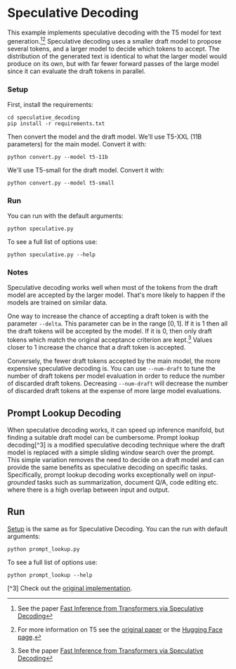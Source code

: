 # Speculative Decoding

This example implements speculative decoding with the T5 model for text
generation.[^1][^2] Speculative decoding uses a smaller draft model to propose
several tokens, and a larger model to decide which tokens to accept. The
distribution of the generated text is identical to what the larger model would
produce on its own, but with far fewer forward passes of the large model since
it can evaluate the draft tokens in parallel.

### Setup

First, install the requirements:

```
cd speculative_decoding
pip install -r requirements.txt
```

Then convert the model and the draft model. We'll use T5-XXL (11B parameters)
for the main model. Convert it with:

```
python convert.py --model t5-11b
```

We'll use T5-small for the draft model. Convert it with:

```
python convert.py --model t5-small
```

### Run

You can run with the default arguments:

```
python speculative.py
```

To see a full list of options use:
```
python speculative.py --help
```

### Notes

Speculative decoding works well when most of the tokens from the draft model
are accepted by the larger model. That's more likely to happen if the models
are trained on similar data.

One way to increase the chance of accepting a draft token is with the parameter
`--delta`. This parameter can be in the range $[0, 1]$. If it is $1$ then all
the draft tokens will be accepted by the model. If it is $0$, then only draft
tokens which match the original acceptance criterion are kept.[^1] Values
closer to $1$ increase the chance that a draft token is accepted.

Conversely, the fewer draft tokens accepted by the main model, the more
expensive speculative decoding is. You can use `--num-draft` to tune the number
of draft tokens per model evaluation in order to reduce the number of discarded
draft tokens. Decreasing `--num-draft` will decrease the number of discarded
draft tokens at the expense of more large model evaluations.

[^1]: See the paper [Fast Inference from Transformers via Speculative
Decoding](https://arxiv.org/abs/2211.17192)
[^2]: For more information on T5 see the [original paper](https://arxiv.org/abs/1910.10683)
   or the [Hugging Face page](https://huggingface.co/docs/transformers/model_doc/t5).

## Prompt Lookup Decoding
When speculative decoding works, it can speed up inference manifold, but finding a suitable draft model can be cumbersome. Prompt lookup decoding[^3] is a modified speculative decoding technique where the draft model is replaced with a simple sliding window search over the prompt. This simple variation removes the need to decide on a draft model and can provide the same benefits as speculative decoding on specific tasks. Specifically, prompt lookup decoding works exceptionally well on *input-grounded* tasks such as summarization, document Q/A, code editing etc. where there is a high overlap between input and output.

## Run
[Setup](#setup) is the same as for Speculative Decoding. You can the run with default arguments:

```
python prompt_lookup.py
```

To see a full list of options use:
```
python prompt_lookup --help
```

[^3] Check out the [original implementation](https://github.com/apoorvumang/prompt-lookup-decoding).
